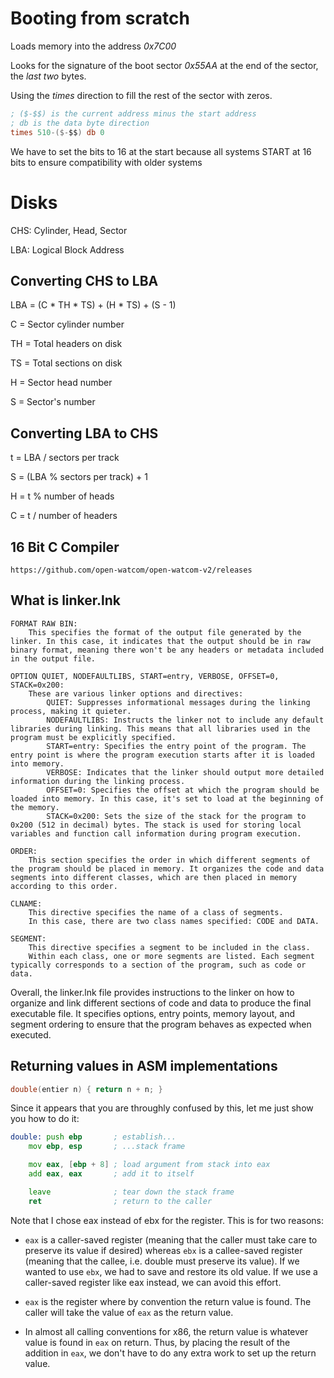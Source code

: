 # Booting from scratch
Loads memory into the address *0x7C00*

Looks for the signature of the boot sector *0x55AA* at the end of the sector, the *last two* bytes.

Using the *times* direction to fill the rest of the sector with zeros.

```nasm
; ($-$$) is the current address minus the start address
; db is the data byte direction
times 510-($-$$) db 0
```
We have to set the bits to 16 at the start because all systems START at 16 bits to ensure compatibility with older systems

# Disks

CHS: Cylinder, Head, Sector

LBA: Logical Block Address

## Converting CHS to LBA

LBA = (C * TH * TS) + (H * TS) + (S - 1)

C = Sector cylinder number

TH = Total headers on disk

TS = Total sections on disk

H = Sector head number

S = Sector's number

## Converting LBA to CHS
t = LBA / sectors per track

S = (LBA % sectors per track) + 1

H = t % number of heads

C = t / number of headers

## 16 Bit C Compiler
```
https://github.com/open-watcom/open-watcom-v2/releases
```

## What is linker.lnk
```
FORMAT RAW BIN:
    This specifies the format of the output file generated by the linker. In this case, it indicates that the output should be in raw binary format, meaning there won't be any headers or metadata included in the output file.

OPTION QUIET, NODEFAULTLIBS, START=entry, VERBOSE, OFFSET=0, STACK=0x200:
    These are various linker options and directives:
        QUIET: Suppresses informational messages during the linking process, making it quieter.
        NODEFAULTLIBS: Instructs the linker not to include any default libraries during linking. This means that all libraries used in the program must be explicitly specified.
        START=entry: Specifies the entry point of the program. The entry point is where the program execution starts after it is loaded into memory.
        VERBOSE: Indicates that the linker should output more detailed information during the linking process.
        OFFSET=0: Specifies the offset at which the program should be loaded into memory. In this case, it's set to load at the beginning of the memory.
        STACK=0x200: Sets the size of the stack for the program to 0x200 (512 in decimal) bytes. The stack is used for storing local variables and function call information during program execution.

ORDER:
    This section specifies the order in which different segments of the program should be placed in memory. It organizes the code and data segments into different classes, which are then placed in memory according to this order.

CLNAME:
    This directive specifies the name of a class of segments.
    In this case, there are two class names specified: CODE and DATA.

SEGMENT:
    This directive specifies a segment to be included in the class.
    Within each class, one or more segments are listed. Each segment typically corresponds to a section of the program, such as code or data.
```

Overall, the linker.lnk file provides instructions to the linker on how to organize and link different sections of code and data to produce the final executable file. It specifies options, entry points, memory layout, and segment ordering to ensure that the program behaves as expected when executed.

## Returning values in ASM implementations

```c
double(entier n) { return n + n; }
```

Since it appears that you are throughly confused by this, let me just show you how to do it:

```asm
double: push ebp       ; establish...
    mov ebp, esp       ; ...stack frame

    mov eax, [ebp + 8] ; load argument from stack into eax
    add eax, eax       ; add it to itself

    leave              ; tear down the stack frame
    ret                ; return to the caller
```

Note that I chose eax instead of ebx for the register. This is for two reasons:

- `eax` is a caller-saved register (meaning that the caller must take care to preserve its 
    value if desired) whereas `ebx` is a callee-saved register (meaning that the callee, i.e.
    double must preserve its value). If we wanted to use `ebx`, we had to save and restore 
    its old value. If we use a caller-saved register like eax instead, we can avoid this effort.

- `eax` is the register where by convention the return value is found. The caller will take the 
    value of `eax` as the return value.

- In almost all calling conventions for x86, the return value is whatever value is found in `eax`
    on return. Thus, by placing the result of the addition in `eax`, we don't have to do any extra 
    work to set up the return value.

